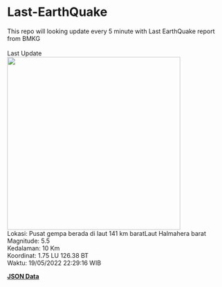 # Last-EarthQuake
This repo will looking update every 5 minute with Last EarthQuake report from BMKG
<br>
<br>
Last Update
<br>
<img src="https://ews.bmkg.go.id/TEWS/data/20220519222916.mmi.jpg" width="400"/>
<br>
Lokasi: Pusat gempa berada di laut 141 km baratLaut Halmahera barat <br>
Magnitude: 5.5 <br>
Kedalaman: 10 Km <br>
Koordinat: 1.75 LU 126.38 BT <br>
Waktu: 19/05/2022 22:29:16 WIB <br>

<a href="./data/data.json">**JSON Data**</a>
